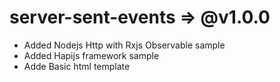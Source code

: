 # server-sent-events => @v1.0.0
- Added Nodejs Http with Rxjs Observable sample
- Added Hapijs framework sample
- Adde Basic html template
